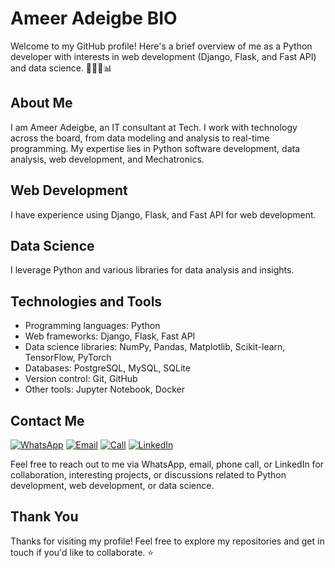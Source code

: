 # Ameer Adeigbe BIO

Welcome to my GitHub profile! Here's a brief overview of me as a Python developer with interests in web development (Django, Flask, and Fast API) and data science. 👨‍💻🌐📊

## About Me

I am Ameer Adeigbe, an IT consultant at Tech. I work with technology across the board, from data modeling and analysis to real-time programming. My expertise lies in Python software development, data analysis, web development, and Mechatronics.
## Web Development

I have experience using Django, Flask, and Fast API for web development. 

## Data Science

I leverage Python and various libraries for data analysis and insights.

## Technologies and Tools

- Programming languages: Python
- Web frameworks: Django, Flask, Fast API
- Data science libraries: NumPy, Pandas, Matplotlib, Scikit-learn, TensorFlow, PyTorch
- Databases: PostgreSQL, MySQL, SQLite
- Version control: Git, GitHub
- Other tools: Jupyter Notebook, Docker

## Contact Me

[![WhatsApp](https://img.shields.io/badge/WhatsApp-Chat-green?logo=whatsapp)](https://wa.me/message/6GL43KUI2HERB1)
[![Email](https://img.shields.io/badge/Email-Send-blue?logo=gmail)](mailto:ameeradeigbe@gmail.com)
[![Call](https://img.shields.io/badge/Call-Phone%20Me-red?logo=phone)](tel:+2348134714184)
[![LinkedIn](https://img.shields.io/badge/LinkedIn-Connect-blue?logo=linkedin)](https://www.linkedin.com/in/ameer-adeigbe-02bb82164/)

Feel free to reach out to me via WhatsApp, email, phone call, or LinkedIn for collaboration, interesting projects, or discussions related to Python development, web development, or data science.

## Thank You

Thanks for visiting my profile! Feel free to explore my repositories and get in touch if you'd like to collaborate. ⭐️
